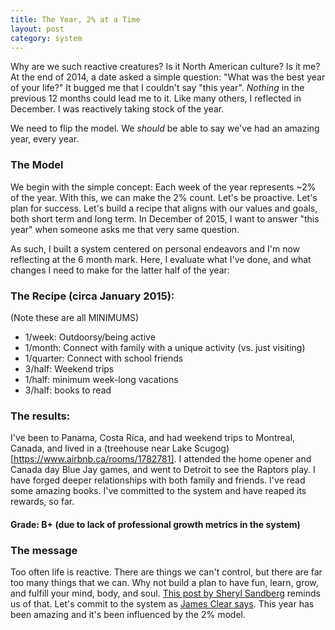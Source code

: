 ```yaml
---
title: The Year, 2% at a Time
layout: post
category: system
---
```


Why are we such reactive creatures? Is it North American culture? Is it me? At the end of 2014, a date asked a simple question: "What was the best year of your life?" It bugged me that I couldn't say "this year". _Nothing_ in the previous 12 months could lead me to it. Like many others, I reflected in December. I was reactively taking stock of the year.

We need to flip the model. We _should_ be able to say we've had an amazing year, every year.

### The Model

We begin with the simple concept: Each week of the year represents ~2% of the year. With this, we can make the 2% count. Let's be proactive. Let's plan for success. Let's build a recipe that aligns with our values and goals, both short term and long term. In December of 2015, I want to answer "this year" when someone asks me that very same question.

As such, I built a system centered on personal endeavors and I'm now reflecting at the 6 month mark. Here, I evaluate what I've done, and what changes I need to make for the latter half of the year:

### The Recipe (circa January 2015):

(Note these are all MINIMUMS)

* 1/week: Outdoorsy/being active
* 1/month: Connect with family with a unique activity (vs. just visiting)
* 1/quarter: Connect with school friends
* 3/half: Weekend trips
* 1/half: minimum week-long vacations
* 3/half: books to read

### The results:

I've been to Panama, Costa Rica, and had weekend trips to Montreal, Canada, and lived in a (treehouse near Lake Scugog)[https://www.airbnb.ca/rooms/1782781]. I attended the home opener and Canada day Blue Jay games, and went to Detroit to see the Raptors play. I have forged deeper relationships with both family and friends. I've read some amazing books. I've committed to the system and have reaped its rewards, so far.

#### Grade: B+ (due to lack of professional growth metrics in the system)

### The message

Too often life is reactive. There are things we can't control, but there are far too many things that we can. Why not build a plan to have fun, learn, grow, and fulfill your mind, body, and soul. [This post by Sheryl Sandberg](https://www.facebook.com/sheryl/posts/10155617891025177:0) reminds us of that. Let's commit to the system as [James Clear says](https://medium.com/the-blog-of-james-clear/if-you-completely-ignored-your-goals-and-focused-on-this-one-thing-would-you-get-better-results-1451c43c0c64). This year has been amazing and it's been influenced by the 2% model.

